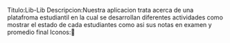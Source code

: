 Titulo:Lib-Lib
Descripcion:Nuestra aplicacion trata acerca de una platafroma estudiantil en la cual se desarrollan diferentes
actividades como mostrar el estado de cada estudiantes como asi sus notas en examen y promedio final
Iconos::fu:
